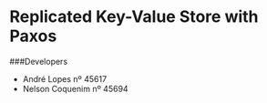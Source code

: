 # Replicated Key-Value Store with Paxos


###Developers

* André Lopes nº 45617
* Nelson Coquenim nº 45694